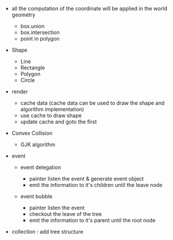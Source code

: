 + all the computation of the coordinate will be applied in the world geometry
    + box.union
    + box.intersection
    + point in polygon

+ Shape 
    - Line
    - Rectangle
    - Polygon
    - Circle
    

+ render
    - cache data (cache data can be used to draw the shape and algorithm implementation)
    - use cache to draw shape
    - update cache and goto the first

+ Convex Collision
    - GJK algorithm


+ event 
    + event delegation
        - painter listen the event & generate event object
        - emit the information to it's children until the leave node

    + event bubble
        - painter listen the event 
        - checkout the leave of the tree 
        - emit the information to it's parent until the root node


+ collection : add tree structure